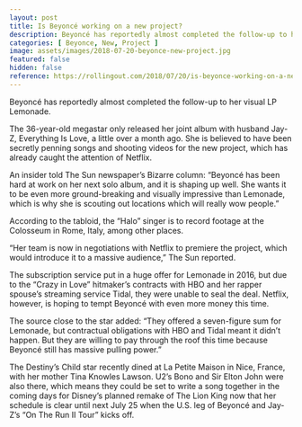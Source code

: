 ```yaml
---
layout: post
title: Is Beyoncé working on a new project?
description: Beyoncé has reportedly almost completed the follow-up to her visual LP Lemonade. The 36-year-old megastar only released her joint album with husband Jay-Z, Everything Is Love, a little over a month ago. She is believed to have been secretly penning songs and shooting videos for the new project, which has already caught the attention of Netflix.
categories: [ Beyonce, New, Project ]
image: assets/images/2018-07-20-beyonce-new-project.jpg
featured: false
hidden: false
reference: https://rollingout.com/2018/07/20/is-beyonce-working-on-a-new-project/
---
```

Beyoncé has reportedly almost completed the follow-up to her visual LP Lemonade.

The 36-year-old megastar only released her joint album with husband Jay-Z, Everything Is Love, a little over a month ago. She is believed to have been secretly penning songs and shooting videos for the new project, which has already caught the attention of Netflix.

An insider told The Sun newspaper’s Bizarre column: “Beyoncé has been hard at work on her next solo album, and it is shaping up well. She wants it to be even more ground-breaking and visually impressive than Lemonade, which is why she is scouting out locations which will really wow people.”

According to the tabloid, the “Halo” singer is to record footage at the Colosseum in Rome, Italy, among other places.

“Her team is now in negotiations with Netflix to premiere the project, which would introduce it to a massive audience,” The Sun reported.

The subscription service put in a huge offer for Lemonade in 2016, but due to the “Crazy in Love” hitmaker’s contracts with HBO and her rapper spouse’s streaming service Tidal, they were unable to seal the deal. Netflix, however, is hoping to tempt Beyoncé with even more money this time.

The source close to the star added: “They offered a seven-figure sum for Lemonade, but contractual obligations with HBO and Tidal meant it didn’t happen. But they are willing to pay through the roof this time because Beyoncé still has massive pulling power.”

The Destiny’s Child star recently dined at La Petite Maison in Nice, France, with her mother Tina Knowles Lawson. U2’s Bono and Sir Elton John were also there, which means they could be set to write a song  together in the coming days for Disney’s planned remake of The Lion King now that her schedule is clear until next July 25 when the U.S. leg of Beyoncé and Jay-Z’s “On The Run II Tour” kicks off.
